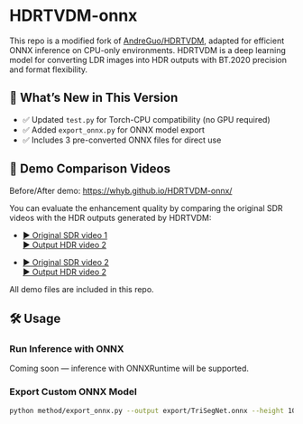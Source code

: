 # HDRTVDM-onnx

This repo is a modified fork of [AndreGuo/HDRTVDM](https://github.com/AndreGuo/HDRTVDM), adapted for efficient ONNX inference on CPU-only environments. HDRTVDM is a deep learning model for converting LDR images into HDR outputs with BT.2020 precision and format flexibility.

## 🚀 What’s New in This Version

- ✅ Updated `test.py` for Torch-CPU compatibility (no GPU required)
- ✅ Added `export_onnx.py` for ONNX model export
- ✅ Includes 3 pre-converted ONNX files for direct use

## 🧪 Demo Comparison Videos

Before/After demo: https://whyb.github.io/HDRTVDM-onnx/ 

You can evaluate the enhancement quality by comparing the original SDR videos with the HDR outputs generated by HDRTVDM:

- [▶ Original SDR video 1](0_SDR.mp4)  
[▶ Output HDR video 2](0_HDR.mp4)

- [▶ Original SDR video 2](2_SDR.mp4)   
[▶ Output HDR video 2](2_HDR.mp4)

All demo files are included in this repo.


## 🛠️ Usage

### Run Inference with ONNX

Coming soon — inference with ONNXRuntime will be supported.

### Export Custom ONNX Model

```bash
python method/export_onnx.py --output export/TriSegNet.onnx --height 1080 --width 1920
```
